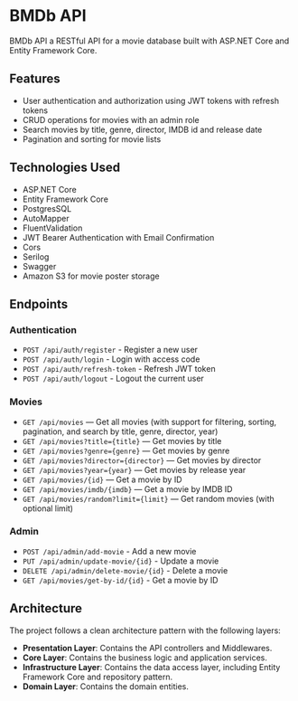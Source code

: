 # BMDb API

BMDb API a RESTful API for a movie database built with ASP.NET Core and Entity Framework Core.

## Features

- User authentication and authorization using JWT tokens with refresh tokens
- CRUD operations for movies with an admin role
- Search movies by title, genre, director, IMDB id and release date
- Pagination and sorting for movie lists

## Technologies Used

- ASP.NET Core
- Entity Framework Core
- PostgresSQL
- AutoMapper
- FluentValidation
- JWT Bearer Authentication with Email Confirmation
- Cors
- Serilog
- Swagger
- Amazon S3 for movie poster storage

## Endpoints

### Authentication

- `POST /api/auth/register` - Register a new user
- `POST /api/auth/login` - Login with access code
- `POST /api/auth/refresh-token` - Refresh JWT token
- `POST /api/auth/logout` - Logout the current user

### Movies

- `GET /api/movies` — Get all movies (with support for filtering, sorting, pagination, and search by title, genre,
  director, year)
- `GET /api/movies?title={title}` — Get movies by title
- `GET /api/movies?genre={genre}` — Get movies by genre
- `GET /api/movies?director={director}` — Get movies by director
- `GET /api/movies?year={year}` — Get movies by release year
- `GET /api/movies/{id}` — Get a movie by ID
- `GET /api/movies/imdb/{imdb}` — Get a movie by IMDB ID
- `GET /api/movies/random?limit={limit}` — Get random movies (with optional limit)

### Admin

- `POST /api/admin/add-movie` - Add a new movie
- `PUT /api/admin/update-movie/{id}` - Update a movie
- `DELETE /api/admin/delete-movie/{id}` - Delete a movie
- `GET /api/movies/get-by-id/{id}` - Get a movie by ID

## Architecture

The project follows a clean architecture pattern with the following layers:

- **Presentation Layer**: Contains the API controllers and Middlewares.
- **Core Layer**: Contains the business logic and application services.
- **Infrastructure Layer**: Contains the data access layer, including Entity Framework Core and repository pattern.
- **Domain Layer**: Contains the domain entities.